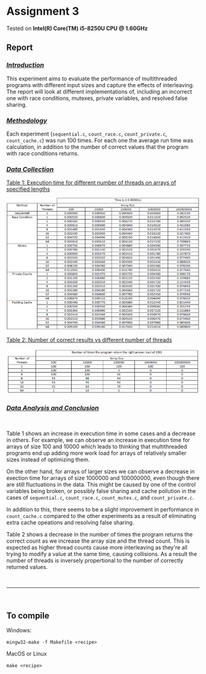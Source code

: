 # Assignment 3

Tested on **Intel(R) Core(TM) i5-8250U CPU @ 1.60GHz**

## Report

### *<u>Introduction</u>*

This experiment aims to evaluate the performance of multithreaded programs with different input sizes and capture the effects of interleaving. The report will look at different implementations of, including an incorrect one with race conditions, mutexes, private variables, and resolved false sharing.

### *<u>Methodology</u>*

Each experiment (`sequential.c`, `count_race.c`, `count_private.c`, `count_cache.c`) was run 100 times. For each one the average run time was calculation, in addition to the number of correct values that the program with race conditions returns.

### *<u>Data Collection</u>*

<u>Table 1: Execution time for different number of threads on arrays of specified lengths </u>

<img src="./table1.png" alt="table 1"/>

<br/>

<u>Table 2: Number of correct results vs different number of threads </u>

<img src="./table2.png" alt="table 2"/>

<br/>

### *<u>Data Analysis and Conclusion</u>*

<br/>

Table 1 shows an increase in execution time in some cases and a decrease in others. For example, we can observe an increase in execution time for arrays of size 100 and 10000 which leads to thinking that multithreaded programs end up adding more work load for arrays of relatively smaller sizes instead of optimizing them.

On the other hand, for arrays of larger sizes we can observe a decrease in exection time for arrays of size 1000000 and 100000000, even though there are still fluctuations in the data. This might be caused by one of the control variables being broken, or possibly false sharing and cache pollution in the cases of `sequential.c`, `count_race.c`, `count_mutex.c`, and `count_private.c`.

In addition to this, there seems to be a slight improvement in performance in `count_cache.c` compared to the other experiments as a result of eliminating extra cache opeations and resolving false sharing.

Table 2 shows a decrease in the number of times the program returns the correct count as we increase the array size and the thread count. This is expected as higher thread counts cause more interleaving as they're all trying to modify a value at the same time, causing collisions. As a result the number of threads is inversely propertional to the number of correctly returned values.

<br/>

---

<br/>

## To compile

Windows: 

```
mingw32-make -f Makefile <recipe>
```

MacOS or Linux
```
make <recipe>
```

